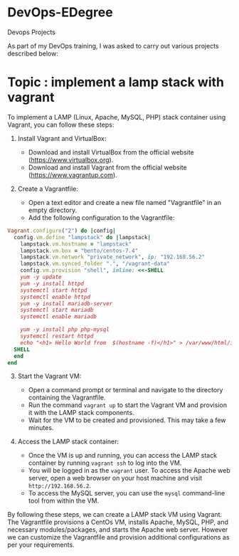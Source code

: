 # DevOps-EDegree
Devops Projects

As part of my DevOps training, I was asked to carry out various projects described below:

# Topic : implement a lamp stack with vagrant

To implement a LAMP (Linux, Apache, MySQL, PHP) stack container using Vagrant, you can follow these steps:

1. Install Vagrant and VirtualBox:
   - Download and install VirtualBox from the official website (https://www.virtualbox.org).
   - Download and install Vagrant from the official website (https://www.vagrantup.com).

2. Create a Vagrantfile:
   - Open a text editor and create a new file named "Vagrantfile" in an empty directory.
   - Add the following configuration to the Vagrantfile:

```ruby
Vagrant.configure("2") do |config|
  config.vm.define "lampstack" do |lampstack|
    lampstack.vm.hostname = "lampstack"
    lampstack.vm.box = "bento/centos-7.4"
    lampstack.vm.network "private_network", ip: "192.168.56.2"
    lampstack.vm.synced_folder ".", "/vagrant-data"
    config.vm.provision "shell", inline: <<-SHELL
    yum -y update
    yum -y install httpd
    systemctl start httpd
    systemctl enable httpd
    yum -y install mariadb-server
    systemctl start mariadb
    systemctl enable mariadb

    yum -y install php php-mysql
    systemctl restart httpd
    echo "<h1> Hello World from  $(hostname -f)</h1>" > /var/www/html/index.php
  SHELL
  end
end
```

3. Start the Vagrant VM:
   - Open a command prompt or terminal and navigate to the directory containing the Vagrantfile.
   - Run the command `vagrant up` to start the Vagrant VM and provision it with the LAMP stack components.
   - Wait for the VM to be created and provisioned. This may take a few minutes.

4. Access the LAMP stack container:
   - Once the VM is up and running, you can access the LAMP stack container by running `vagrant ssh` to log into the VM.
   - You will be logged in as the `vagrant` user. To access the Apache web server, open a web browser on your host machine and visit `http://192.168.56.2`.
   - To access the MySQL server, you can use the `mysql` command-line tool from within the VM.

By following these steps, we can create a LAMP stack VM using Vagrant. The Vagrantfile provisions a CentOs VM, installs Apache, MySQL, PHP, and necessary modules/packages, and starts the Apache web server. However we can customize the Vagrantfile and provision additional configurations as per your requirements.